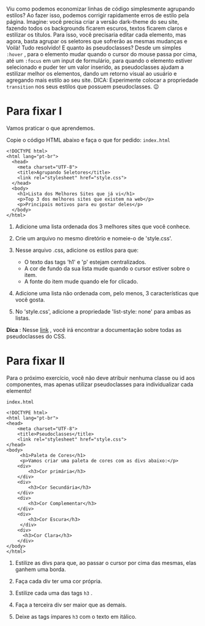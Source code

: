 Viu como podemos economizar linhas de código simplesmente agrupando estilos? Ao fazer isso, podemos corrigir rapidamente erros de estilo pela página. Imagine: você precisa criar a versão dark-theme do seu site, fazendo todos os backgrounds ficarem escuros, textos ficarem claros e estilizar os títulos. Para isso, você precisaria editar cada elemento, mas agora, basta agrupar os seletores que sofrerão as mesmas mudanças e Voilà! Tudo resolvido!
E quanto às pseudoclasses? Desde um simples ```:hover``` , para o elemento mudar quando o cursor do mouse passa por cima, até um ```:focus``` em um input de formulário, para quando o elemento estiver selecionado e puder ter um valor inserido, as pseudoclasses ajudam a estilizar melhor os elementos, dando um retorno visual ao usuário e agregando mais estilo ao seu site.
DICA: Experimente colocar a propriedade ```transition``` nos seus estilos que possuem pseudoclasses. 😉

# Para fixar I

Vamos praticar o que aprendemos.

Copie o código HTML abaixo e faça o que for pedido:
```index.html```

```
<!DOCTYPE html>
<html lang="pt-br">
  <head>
    <meta charset="UTF-8">
    <title>Agrupando Seletores</title>
    <link rel="stylesheet" href="style.css">
  </head>
  <body>
    <h1>Lista dos Melhores Sites que já vi</h1>
    <p>Top 3 dos melhores sites que existem na web</p>
    <p>Principais motivos para eu gostar deles</p>
  </body>
</html>
```

1. Adicione uma lista ordenada dos 3 melhores sites que você conhece.

2. Crie um arquivo no mesmo diretório e nomeie-o de 'style.css'.

3. Nesse arquivo .css, adicione os estilos para que:
    * O texto das tags 'h1' e 'p' estejam centralizados.
    * A cor de fundo da sua lista mude quando o cursor estiver sobre o item.
    * A fonte do item mude quando ele for clicado.

4. Adicione uma lista não ordenada com, pelo menos, 3 características que você gosta.

5. No 'style.css', adicione a propriedade 'list-style: none' para ambas as listas.

__Dica__ : Nesse [link](https://developer.mozilla.org/pt-BR/docs/Web/CSS/Pseudo-classes) , você irá encontrar a documentação sobre todas as pseudoclasses do CSS.

# Para fixar II
Para o próximo exercício, você não deve atribuir nenhuma classe ou id aos componentes, mas apenas utilizar pseudoclasses para individualizar cada elemento!

```index.html```

```
<!DOCTYPE html>
<html lang="pt-br">
<head>
    <meta charset="UTF-8">
    <title>Pseudoclasses</title>
    <link rel="stylesheet" href="style.css">
</head>
<body>
     <h1>Paleta de Cores</h1>
     <p>Vamos criar uma paleta de cores com as divs abaixo:</p>
    <div>
        <h3>Cor primária</h3>
    </div>
    <div>
        <h3>Cor Secundária</h3>
    </div>
    <div>
        <h3>Cor Complementar</h3>
    </div>
    <div>
        <h3>Cor Escura</h3>
     </div>
    <div>
      <h3>Cor Clara</h3>
    </div>
</body>
</html>
```

1. Estilize as divs para que, ao passar o cursor por cima das mesmas, elas ganhem uma borda.

2. Faça cada div ter uma cor própria.

3. Estilize cada uma das tags ```h3``` .

4. Faça a terceira div ser maior que as demais.

5. Deixe as tags ímpares ```h3``` com o texto em itálico.
